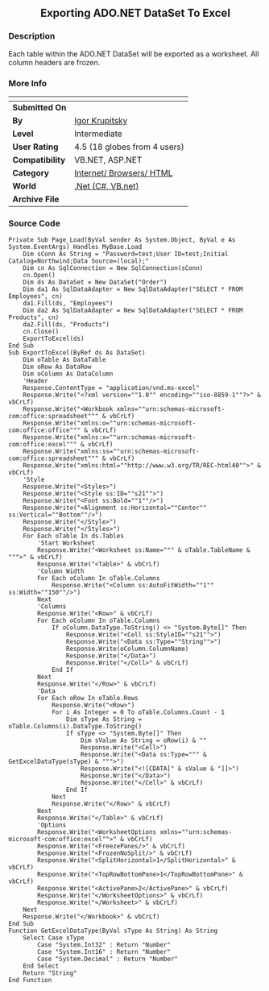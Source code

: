 ﻿<div align="center">

## Exporting ADO\.NET DataSet To Excel


</div>

### Description

Each table within the ADO.NET DataSet will be exported as a worksheet. All column headers are frozen.
 
### More Info
 


<span>             |<span>
---                |---
**Submitted On**   |
**By**             |[Igor Krupitsky](https://github.com/Planet-Source-Code/PSCIndex/blob/master/ByAuthor/igor-krupitsky.md)
**Level**          |Intermediate
**User Rating**    |4.5 (18 globes from 4 users)
**Compatibility**  |VB\.NET, ASP\.NET
**Category**       |[Internet/ Browsers/ HTML](https://github.com/Planet-Source-Code/PSCIndex/blob/master/ByCategory/internet-browsers-html__10-9.md)
**World**          |[\.Net \(C\#, VB\.net\)](https://github.com/Planet-Source-Code/PSCIndex/blob/master/ByWorld/net-c-vb-net.md)
**Archive File**   |[](https://github.com/Planet-Source-Code/igor-krupitsky-exporting-ado-net-dataset-to-excel__10-5712/archive/master.zip)





### Source Code

```
Private Sub Page_Load(ByVal sender As System.Object, ByVal e As System.EventArgs) Handles MyBase.Load
	Dim sConn As String = "Password=test;User ID=test;Initial Catalog=Northwind;Data Source=(local);"
	Dim cn As SqlConnection = New SqlConnection(sConn)
	cn.Open()
	Dim ds As DataSet = New DataSet("Order")
	Dim da1 As SqlDataAdapter = New SqlDataAdapter("SELECT * FROM Employees", cn)
	da1.Fill(ds, "Employees")
	Dim da2 As SqlDataAdapter = New SqlDataAdapter("SELECT * FROM Products", cn)
	da2.Fill(ds, "Products")
	cn.Close()
	ExportToExcel(ds)
End Sub
Sub ExportToExcel(ByRef ds As DataSet)
	Dim oTable As DataTable
	Dim oRow As DataRow
	Dim oColumn As DataColumn
	'Header
	Response.ContentType = "application/vnd.ms-excel"
	Response.Write("<?xml version=""1.0"" encoding=""iso-8859-1""?>" & vbCrLf)
	Response.Write("<Workbook xmlns=""urn:schemas-microsoft-com:office:spreadsheet""" & vbCrLf)
	Response.Write("xmlns:o=""urn:schemas-microsoft-com:office:office""" & vbCrLf)
	Response.Write("xmlns:x=""urn:schemas-microsoft-com:office:excel""" & vbCrLf)
	Response.Write("xmlns:ss=""urn:schemas-microsoft-com:office:spreadsheet""" & vbCrLf)
	Response.Write("xmlns:html=""http://www.w3.org/TR/REC-html40"">" & vbCrLf)
	'Style
	Response.Write("<Styles>")
	Response.Write("<Style ss:ID=""s21"">")
	Response.Write("<Font ss:Bold=""1""/>")
	Response.Write("<Alignment ss:Horizontal=""Center"" ss:Vertical=""Bottom""/>")
	Response.Write("</Style>")
	Response.Write("</Styles>")
	For Each oTable In ds.Tables
		'Start Worksheet
		Response.Write("<Worksheet ss:Name=""" & oTable.TableName & """>" & vbCrLf)
		Response.Write("<Table>" & vbCrLf)
		'Column Width
		For Each oColumn In oTable.Columns
			Response.Write("<Column ss:AutoFitWidth=""1"" ss:Width=""150""/>")
		Next
		'Columns
		Response.Write("<Row>" & vbCrLf)
		For Each oColumn In oTable.Columns
			If oColumn.DataType.ToString() <> "System.Byte[]" Then
				Response.Write("<Cell ss:StyleID=""s21"">")
				Response.Write("<Data ss:Type=""String"">")
				Response.Write(oColumn.ColumnName)
				Response.Write("</Data>")
				Response.Write("</Cell>" & vbCrLf)
			End If
		Next
		Response.Write("</Row>" & vbCrLf)
		'Data
		For Each oRow In oTable.Rows
			Response.Write("<Row>")
			For i As Integer = 0 To oTable.Columns.Count - 1
				Dim sType As String = oTable.Columns(i).DataType.ToString()
				If sType <> "System.Byte[]" Then
					Dim sValue As String = oRow(i) & ""
					Response.Write("<Cell>")
					Response.Write("<Data ss:Type=""" & GetExcelDataType(sType) & """>")
					Response.Write("<![CDATA[" & sValue & "]]>")
					Response.Write("</Data>")
					Response.Write("</Cell>" & vbCrLf)
				End If
			Next
			Response.Write("</Row>" & vbCrLf)
		Next
		Response.Write("</Table>" & vbCrLf)
		'Options
		Response.Write("<WorksheetOptions xmlns=""urn:schemas-microsoft-com:office:excel"">" & vbCrLf)
		Response.Write("<FreezePanes/>" & vbCrLf)
		Response.Write("<FrozenNoSplit/>" & vbCrLf)
		Response.Write("<SplitHorizontal>1</SplitHorizontal>" & vbCrLf)
		Response.Write("<TopRowBottomPane>1</TopRowBottomPane>" & vbCrLf)
		Response.Write("<ActivePane>2</ActivePane>" & vbCrLf)
		Response.Write("</WorksheetOptions>" & vbCrLf)
		Response.Write("</Worksheet>" & vbCrLf)
	Next
	Response.Write("</Workbook>" & vbCrLf)
End Sub
Function GetExcelDataType(ByVal sType As String) As String
	Select Case sType
		Case "System.Int32" : Return "Number"
		Case "System.Int16" : Return "Number"
		Case "System.Decimal" : Return "Number"
	End Select
	Return "String"
End Function
```

